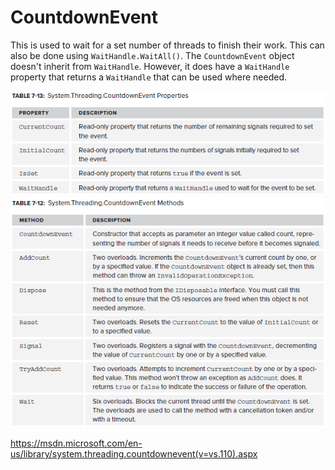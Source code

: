 # CountdownEvent

This is used to wait for a set number of threads to finish their work. This can also be done using `WaitHandle.WaitAll()`. The `CountdownEvent` object doesn't inherit from `WaitHandle`. However, it does have a `WaitHandle` property that returns a `WaitHandle` that can be used where needed.

![CountdownEvent](../media/CountdownEvent.png)
![CountdownEvent-2](../media/CountdownEvent-2.png)


https://msdn.microsoft.com/en-us/library/system.threading.countdownevent(v=vs.110).aspx

<!--stackedit_data:
eyJoaXN0b3J5IjpbMjA0NDg3NTM5MV19
-->